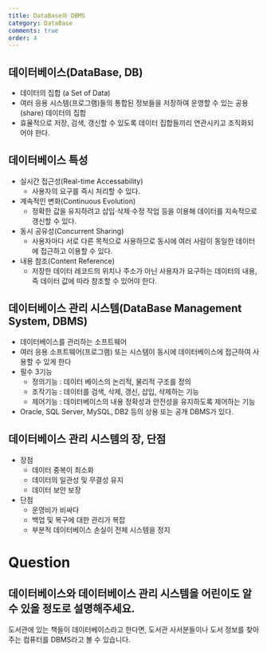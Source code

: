 ```yaml
---
title: DataBase와 DBMS
category: DataBase
comments: true
order: 4
---
```


## 데이터베이스(DataBase, DB)
* 데이터의 집합 (a Set of Data)
* 여러 응용 시스템(프로그램)들의 통합된 정보들을 저장하여 운영할 수 있는 공용(share) 데이터의 집합
* 효율적으로 저장, 검색, 갱신할 수 있도록 데이터 집합들끼리 연관시키고 조직화되어야 한다.

## 데이터베이스 특성
* 실시간 접근성(Real-time Accessability)
  + 사용자의 요구를 즉시 처리할 수 있다.
* 계속적인 변화(Continuous Evolution)
  + 정확한 값을 유지하려고 삽입·삭제·수정 작업 등을 이용해 데이터를 지속적으로 갱신할 수 있다.
* 동시 공유성(Concurrent Sharing)
  + 사용자마다 서로 다른 목적으로 사용하므로 동시에 여러 사람이 동일한 데이터에 접근하고 이용할 수 있다.
* 내용 참조(Content Reference)
  + 저장한 데이터 레코드의 위치나 주소가 아닌 사용자가 요구하는 데이터의 내용, 즉 데이터 값에 따라 참조할 수 있어야 한다.

## 데이터베이스 관리 시스템(DataBase Management System, DBMS)
* 데이터베이스를 관리하는 소프트웨어
* 여러 응용 소프트웨어(프로그램) 또는 시스템이 동시에 데이터베이스에 접근하여 사용할 수 있게 한다
* 필수 3기능
  + 정의기능 :  데이터 베이스의 논리적, 물리적 구조를 정의
  + 조작기능 : 데이터를 검색, 삭제, 갱신, 삽입, 삭제하는 기능
  + 제어기능 :  데이터베이스의 내용 정확성과 안전성을 유지하도록 제어하는 기능
* Oracle, SQL Server, MySQL, DB2 등의 상용 또는 공개 DBMS가 있다.

## 데이터베이스 관리 시스템의 장, 단점
* 장점
  + 데이터 중복이 최소화
  + 데이터의 일관성 및 무결성 유지
  + 데이터 보안 보장
* 단점
  + 운영비가 비싸다
  + 백업 및 복구에 대한 관리가 복잡
  + 부분적 데이터베이스 손실이 전체 시스템을 정지


# Question
## 데이터베이스와 데이터베이스 관리 시스템을 어린이도 알 수 있을 정도로 설명해주세요.
도서관에 있는 책들이 데이터베이스라고 한다면, 도서관 사서분들이나 도서 정보를 찾아주는 컴퓨터를 DBMS라고 볼 수 있습니다.